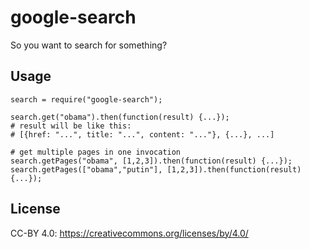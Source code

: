 google-search
===================

So you want to search for something?


Usage
-------------------

    search = require("google-search");

    search.get("obama").then(function(result) {...});
    # result will be like this: 
    # [{href: "...", title: "...", content: "..."}, {...}, ...]

    # get multiple pages in one invocation
    search.getPages("obama", [1,2,3]).then(function(result) {...});
    search.getPages(["obama","putin"], [1,2,3]).then(function(result) {...});


License
---------------------

CC-BY 4.0: https://creativecommons.org/licenses/by/4.0/
